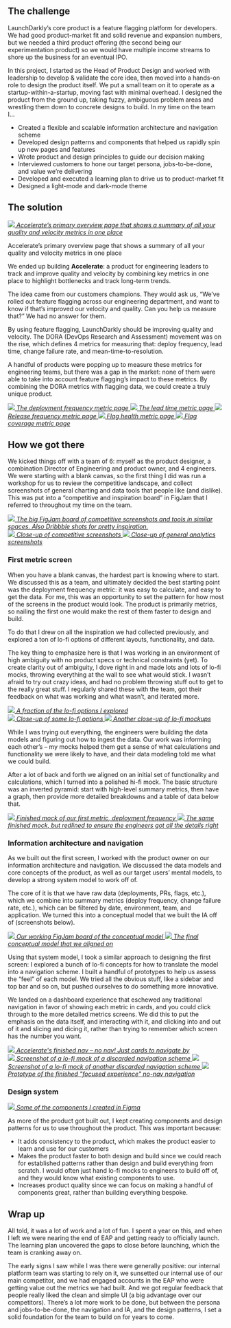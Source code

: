 ## The challenge

LaunchDarkly’s core product is a feature flagging platform for developers. We had good product-market fit and solid revenue and expansion numbers, but we needed a third product offering (the second being our experimentation product) so we would have multiple income streams to shore up the business for an eventual IPO.

In this project, I started as the Head of Product Design and worked with leadership to develop & validate the core idea, then moved into a hands-on role to design the product itself. We put a small team on it to operate as a startup-within-a-startup, moving fast with minimal overhead. I designed the product from the ground up, taking fuzzy, ambiguous problem areas and wrestling them down to concrete designs to build. In my time on the team I…

- Created a flexible and scalable information architecture and navigation scheme
- Developed design patterns and components that helped us rapidly spin up new pages and features
- Wrote product and design principles to guide our decision making
- Interviewed customers to hone our target persona, jobs-to-be-done, and value we’re delivering
- Developed and executed a learning plan to drive us to product-market fit
- Designed a light-mode and dark-mode theme

## The solution

<a href="/images/case-studies/accelerate/1-accelerate-final.png">
  <img src="/images/case-studies/accelerate/1-accelerate-final.png" />
  <em>Accelerate’s primary overview page that shows a summary of all your quality and velocity metrics in one place</em>
</a>

Accelerate’s primary overview page that shows a summary of all your quality and velocity metrics in one place

We ended up building **Accelerate**: a product for engineering leaders to track and improve quality and velocity by combining key metrics in one place to highlight bottlenecks and track long-term trends.

The idea came from our customers champions. They would ask us, “We’ve rolled out feature flagging across our engineering department, and want to know if that’s improved our velocity and quality. Can you help us measure that?” We had no answer for them.

By using feature flagging, LaunchDarkly should be improving quality and velocity. The DORA (DevOps Research and Assessment) movement was on the rise, which defines 4 metrics for measuring that: deploy frequency, lead time, change failure rate, and mean-time-to-resolution.

A handful of products were popping up to measure these metrics for engineering teams, but there was a gap in the market: none of them were able to take into account feature flagging’s impact to these metrics. By combining the DORA metrics with flagging data, we could create a truly unique product.

<div class="cs-image-grid">
  <a href="/images/case-studies/accelerate/2-deploy-freq.png">
    <img src="/images/case-studies/accelerate/2-deploy-freq.png" />
    <em>The deployment frequency metric page</em>
  </a>

  <a href="/images/case-studies/accelerate/3-lead-time.png">
    <img src="/images/case-studies/accelerate/3-lead-time.png" />
    <em>The lead time metric page</em>
  </a>

  <a href="/images/case-studies/accelerate/4-release-frequency.png">
    <img src="/images/case-studies/accelerate/4-release-frequency.png" />
    <em>Release frequency metric page</em>
  </a>

  <a href="/images/case-studies/accelerate/5-flag-health.png">
    <img src="/images/case-studies/accelerate/5-flag-health.png" />
    <em>Flag health metric page</em>
  </a>

  <a href="/images/case-studies/accelerate/6-flag-coverage.png">
    <img src="/images/case-studies/accelerate/6-flag-coverage.png" />
    <em>Flag coverage metric page</em>
  </a>
</div>

## How we got there

We kicked things off with a team of 6: myself as the product designer, a combination Director of Engineering and product owner, and 4 engineers. We were starting with a blank canvas, so the first thing I did was run a workshop for us to review the competitive landscape, and collect screenshots of general charting and data tools that people like (and dislike). This was put into a “competitive and inspiration board” in FigJam that I referred to throughout my time on the team.

<a href="/images/case-studies/accelerate/7-competitive-figjam.png">
  <img src="/images/case-studies/accelerate/7-competitive-figjam.png" />
  <em>The big FigJam board of competitive screenshots and tools in similar spaces. Also Dribbble shots for pretty inspiration.</em>
</a>

<div class="cs-image-grid">
  <a href="/images/case-studies/accelerate/8-comp-closeup.png">
    <img src="/images/case-studies/accelerate/8-comp-closeup.png" />
    <em>Close-up of competitive screenshots</em>
  </a>

  <a href="/images/case-studies/accelerate/9-comp-analytics.png">
    <img src="/images/case-studies/accelerate/9-comp-analytics.png" />
    <em>Close-up of general analytics screenshots</em>
  </a>
</div>

### First metric screen

When you have a blank canvas, the hardest part is knowing where to start. We discussed this as a team, and ultimately decided the best starting point was the deployment frequency metric: it was easy to calculate, and easy to get the data. For me, this was an opportunity to set the pattern for how most of the screens in the product would look. The product is primarily metrics, so nailing the first one would make the rest of them faster to design and build.

To do that I drew on all the inspiration we had collected previously, and explored a ton of lo-fi options of different layouts, functionality, and data.

The key thing to emphasize here is that I was working in an environment of high ambiguity with no product specs or technical constraints (yet). To create clarity out of ambiguity, I dove right in and made lots and lots of lo-fi mocks, throwing everything at the wall to see what would stick. I wasn’t afraid to try out crazy ideas, and had no problem throwing stuff out to get to the really great stuff. I regularly shared these with the team, got their feedback on what was working and what wasn’t, and iterated more.

<a href="/images/case-studies/accelerate/10-lofi-first-metric.png">
  <img src="/images/case-studies/accelerate/10-lofi-first-metric.png" />
  <em>A fraction of the lo-fi options I explored</em>
</a>

<div class="cs-image-grid">
  <a href="/images/case-studies/accelerate/11-lofi-closeup.png">
    <img src="/images/case-studies/accelerate/11-lofi-closeup.png" />
    <em>Close-up of some lo-fi options</em>
  </a>

  <a href="/images/case-studies/accelerate/12-lofi-closeup2.png">
    <img src="/images/case-studies/accelerate/12-lofi-closeup2.png" />
    <em>Another close-up of lo-fi mockups</em>
  </a>
</div>

While I was trying out everything, the engineers were building the data models and figuring out how to ingest the data. Our work was informing each other’s – my mocks helped them get a sense of what calculations and functionality we were likely to have, and their data modeling told me what we could build.

After a lot of back and forth we aligned on an initial set of functionality and calculations, which I turned into a polished hi-fi mock. The basic structure was an inverted pyramid: start with high-level summary metrics, then have a graph, then provide more detailed breakdowns and a table of data below that.

<div class="cs-image-grid">
  <a href="/images/case-studies/accelerate/13-metric1.png">
    <img src="/images/case-studies/accelerate/13-metric1.png" />
    <em>Finished mock of our first metric, deployment frequency</em>
  </a>

  <a href="/images/case-studies/accelerate/14-metric1-redlines.png">
    <img src="/images/case-studies/accelerate/14-metric1-redlines.png" />
    <em>The same finished mock, but redlined to ensure the engineers got all the details right</em>
  </a>
</div>

### Information architecture and navigation

As we built out the first screen, I worked with the product owner on our information architecture and navigation. We discussed the data models and core concepts of the product, as well as our target users’ mental models, to develop a strong system model to work off of.

The core of it is that we have raw data (deployments, PRs, flags, etc.), which we combine into summary metrics (deploy frequency, change failure rate, etc.), which can be filtered by date, environment, team, and application. We turned this into a conceptual model that we built the IA off of (screenshots below).

<div class="cs-image-grid">
  <a href="/images/case-studies/accelerate/15-ia-concept-model.png">
    <img src="/images/case-studies/accelerate/15-ia-concept-model.png" />
    <em>Our working FigJam board of the conceptual model</em>
  </a>

  <a href="/images/case-studies/accelerate/16-ia-core-concepts.png">
    <img src="/images/case-studies/accelerate/16-ia-core-concepts.png" />
    <em>The final conceptual model that we aligned on</em>
  </a>
</div>

Using that system model, I took a similar approach to designing the first screen: I explored a bunch of lo-fi concepts for how to translate the model into a navigation scheme. I built a handful of prototypes to help us assess the “feel” of each model. We tried all the obvious stuff, like a sidebar and top bar and so on, but pushed ourselves to do something more innovative.

We landed on a dashboard experience that eschewed any traditional navigation in favor of showing each metric in cards, and you could click through to the more detailed metrics screens. We did this to put the emphasis on the data itself, and interacting with it, and clicking into and out of it and slicing and dicing it, rather than trying to remember which screen has the number you want.

<a href="/images/case-studies/accelerate/1-accelerate-final.png">
  <img src="/images/case-studies/accelerate/1-accelerate-final.png" />
  <em>Accelerate's finished nav – no nav! Just cards to navigate by</em>
</a>

<div class="cs-image-grid">
  <a href="/images/case-studies/accelerate/17-ia-lofi1.png">
    <img src="/images/case-studies/accelerate/17-ia-lofi1.png"/>
    <em>Screenshot of a lo-fi mock of a discarded navigation scheme</em>
  </a>

  <a href="/images/case-studies/accelerate/18-ia-lofi2.png">
    <img src="/images/case-studies/accelerate/18-ia-lofi2.png" />
    <em>Screenshot of a lo-fi mock of another discarded navigation scheme</em>
  </a>

  <a href="/images/case-studies/accelerate/19-ia-prototype.png">
    <img src="/images/case-studies/accelerate/19-ia-prototype.png" />
    <em>Prototype of the finished "focused experience" no-nav navigation</em>
  </a>
</div>

### Design system

<a href="/images/case-studies/accelerate/20-design-system-comps.png" class="u-float-right cs-img-halfWidth">
  <img src="/images/case-studies/accelerate/20-design-system-comps.png" />
  <em>Some of the components I created in Figma</em>
</a>

As more of the product got built out, I kept creating components and design patterns for us to use throughout the product. This was important because:

- It adds consistency to the product, which makes the product easier to learn and use for our customers
- Makes the product faster to both design and build since we could reach for established patterns rather than design and build everything from scratch. I would often just hand lo-fi mocks to engineers to build off of, and they would know what existing components to use.
- Increases product quality since we can focus on making a handful of components great, rather than building everything bespoke.


## Wrap up

All told, it was a lot of work and a lot of fun. I spent a year on this, and when I left we were nearing the end of EAP and getting ready to officially launch. The learning plan uncovered the gaps to close before launching, which the team is cranking away on.

The early signs I saw while I was there were generally positive: our internal platform team was starting to rely on it, we sunsetted our internal use of our main competitor, and we had engaged accounts in the EAP who were getting value out the metrics we had built. And we got regular feedback that people really liked the clean and simple UI (a big advantage over our competitors). There’s a lot more work to be done, but between the persona and jobs-to-be-done, the navigation and IA, and the design patterns, I set a solid foundation for the team to build on for years to come.


<!--
### Product and design principles

<a href="/images/case-studies/accelerate/21-principles.png" class="u-float-left cs-img-halfWidth">
  <img src="/images/case-studies/accelerate/21-principles.png" />
  <em>A screenshot of our product and design principles</em>
</a>

As we were designing the first few screens and navigation, I realized that myself and the product owner’s decisions were being guided by a few principles that we hadn’t verbalized, but were naturally rallying around. I decided it would be worth it to write those down to make the implicit explicit, and so they could guide the rest of the team.

I can’t share all of them because they’re proprietary information, but a few were “show useful data out of the box”, “contextualize data”, and “encourage exploration.” Each of these came with a short description and rationale, as well as examples of what this principle looks like and doesn’t look like in action.

These helped shortcut a number of conversations, and guided decision making when we had diverging paths to choose from. For example, there were times when we were reviewing mockups and trying to choose between two options, and someone would say, “this one encourages more exploration, so let’s go with that” (and we did).

### Customer development, personas, and jobs-to-be-done

<a href="/images/case-studies/accelerate/22-persona.png" class="cs-img-halfWidth u-float-right">
  <img src="/images/case-studies/accelerate/22-persona.png" />
  <em>A screenshot of the persona write-up</em>
</a>

As we were building the product, the product owner and myself did customer development to get a deeper understanding of what customers wanted out of a product in this space. We had a rough persona in mind from the initial concept – engineering leaders – but we knew we needed to sharpen that. What specifically were they trying to do? What pain points could we solve? Would they be using it themselves, or would one of their lieutenants or a specific team be in charge of it? And so on.

These interviews helped us hone in on our primary user persona of “**Leaders of Engineering Excellence Teams.”** These people report to an engineering leader who cares about these metrics (e.g. a VP of Engineering, or the CTO), and lead a team that’s in charge of improving the efficiency and quality of the overall engineering department.

### EAP Learning Plan

When we started the EAP program, I created a learning plan to focus what we wanted to learn in the EAP, and what questions we would be asking users. We started with the decisions we wanted to make, how we’re measuring EAP success, and what we wanted to learn from customers.

I can’t go into much detail since that information is private and the project is still ongoing, but at a high level we want to know if we’re hitting product-market fit. Accelerate needs to generate revenue for the business, of course, so during the EAP we sought to learn what’s the gap between where we are now and charging for the product? Understanding this would drive our roadmap and shorten time to launch (and thus revenue).

The most immediate strategic decision to make was whether we needed to go deeper on what we had already by making existing metrics and charting better, or go broader by adding more metrics and data sources to give you a fuller picture of engineering quality and velocity.

We generated a lot of interest in the EAP (with the help of sales and customer success orgs) and got almost 60 accounts in the EAP in the first couple of months. This showed us that our vision was resonating with customers, but we weren’t getting as much engagement (i.e. week-over-week usage, telling us there was a gap between the vision and reality.

In the learning plan, we divided our audience between engaged accounts and disengaged accounts. For engaged accounts, we did high touch outreach and created a list of questions to understand what parts of the product they were getting value out of, and what was lacking. For these folks we did a mix of interviews and emails/slacks (some folks we had a warmer relationship with and could just message, others made sense to set up calls).

The big questions to answer were “How disappointed would you be if we took Accelerate away (very, somewhat, not at all?),” and, “Are you willing to pay for Accelerate? Why or why not”. These assess overall product value.

For disengaged customers we created a survey to understand why the product didn’t stick for them. Were we missing metrics? Didn’t integrate with a tool they used? No time to set it up yet?

-->
